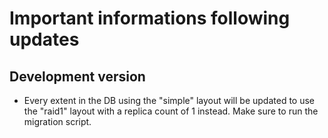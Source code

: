 # Important informations following updates

## Development version

* Every extent in the DB using the "simple" layout will be updated to use the
"raid1" layout with a replica count of 1 instead. Make sure to run the
migration script.
